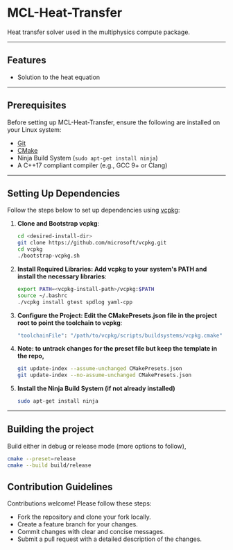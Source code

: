 # MCL-Heat-Transfer
Heat transfer solver used in the multiphysics compute package.

---

## Features
- Solution to the heat equation
---

## Prerequisites
Before setting up MCL-Heat-Transfer, ensure the following are installed on your Linux system:
- [Git](https://git-scm.com/)
- [CMake](https://cmake.org/)
- Ninja Build System (`sudo apt-get install ninja`)
- A C++17 compliant compiler (e.g., GCC 9+ or Clang)

---

## Setting Up Dependencies

Follow the steps below to set up dependencies using [vcpkg](https://github.com/microsoft/vcpkg):

1. **Clone and Bootstrap vcpkg**:
   ```bash
   cd <desired-install-dir>
   git clone https://github.com/microsoft/vcpkg.git
   cd vcpkg
   ./bootstrap-vcpkg.sh

2. **Install Required Libraries: Add vcpkg to your system's PATH and install the necessary libraries**:
   ```bash
   export PATH=<vcpkg-install-path>/vcpkg:$PATH
   source ~/.bashrc
   ./vcpkg install gtest spdlog yaml-cpp

3. **Configure the Project: Edit the CMakePresets.json file in the project root to point the toolchain to vcpkg**:
   ```bash  
   "toolchainFile": "/path/to/vcpkg/scripts/buildsystems/vcpkg.cmake"

4. **Note: to untrack changes for the preset file but keep the template in the repo,**
   ```bash 
   git update-index --assume-unchanged CMakePresets.json
   git update-index --no-assume-unchanged CMakePresets.json

4. **Install the Ninja Build System (if not already installed)**
   ```bash
   sudo apt-get install ninja

---

## Building the project

Build either in debug or release mode (more options to follow),

   ```bash
   cmake --preset=release
   cmake --build build/release
   ```

## Contribution Guidelines

Contributions welcome! Please follow these steps:

 - Fork the repository and clone your fork locally.
 - Create a feature branch for your changes.
 - Commit changes with clear and concise messages.
 - Submit a pull request with a detailed description of the changes.